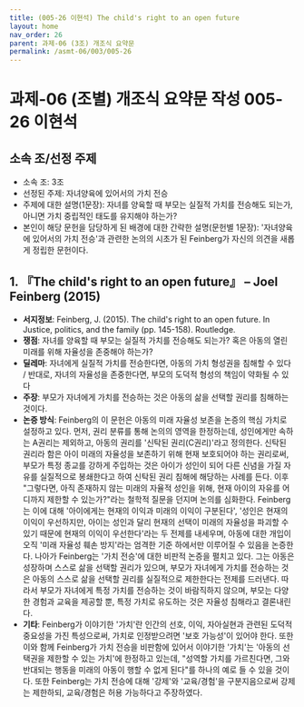 ```yaml
---
title: (005-26 이현석) The child's right to an open future
layout: home
nav_order: 26
parent: 과제-06 (3조) 개조식 요약문
permalink: /asmt-06/003/005-26
---
```


# 과제-06 (조별) 개조식 요약문 작성 005-26 이현석

## 소속 조/선정 주제

- 소속 조: 3조
- 선정된 주제: 자녀양육에 있어서의 가치 전승
- 주제에 대한 설명(1문장): 자녀를 양육할 때 부모는 실질적 가치를 전승해도 되는가, 아니면 가치 중립적인 태도를 유지해야 하는가?
- 본인이 해당 문헌을 담당하게 된 배경에 대한 간략한 설명(문헌별 1문장): '자녀양육에 있어서의 가치 전승'과 관련한 논의의 시초가 된 Feinberg가 자신의 의견을 새롭게 정립한 문헌이다.

## 1. 『The child's right to an open future』 – Joel Feinberg (2015)

- **서지정보**: Feinberg, J. (2015). The child's right to an open future. In Justice, politics, and the family (pp. 145-158). Routledge.
- **쟁점**: 자녀를 양육할 때 부모는 실질적 가치를 전승해도 되는가? 혹은 아동의 열린 미래를 위해 자율성을 존중해야 하는가? 
- **딜레마**: 자녀에게 실질적 가치를 전승한다면, 아동의 가치 형성권을 침해할 수 있다 / 반대로, 자녀의 자율성을 존중한다면, 부모의 도덕적 형성의 책임이 약화될 수 있다
- **주장**: 부모가 자녀에게 가치를 전승하는 것은 아동의 삶을 선택할 권리를 침해하는 것이다. 
- **논증 방식**: Feinberg의 이 문헌은 아동의 미래 자율성 보존을 논증의 핵심 가치로 설정하고 있다. 먼저, 권리 분류를 통해 논의의 영역을 한정하는데, 성인에게만 속하는 A권리는 제외하고, 아동의 권리를 '신탁된 권리(C권리)'라고 정의한다. 신탁된 권리라 함은 아이 미래의 자율성을 보존하기 위해 현재 보호되어야 하는 권리로써, 부모가 특정 종교를 강하게 주입하는 것은 아이가 성인이 되어 다른 신념을 가질 자유를 실질적으로 봉쇄한다고 하여 신탁된 권리 침해에 해당하는 사례를 든다. 이후 "그렇다면, 아직 존재하지 않는 미래의 자율적 성인을 위해, 현재 아이의 자유를 어디까지 제한할 수 있는가?"라는 철학적 질문을 던지며 논의를 심화한다. Feinberg는 이에 대해 '아이에게는 현재의 이익과 미래의 이익이 구분된다', '성인은 현재의 이익이 우선하지만, 아이는 성인과 달리 현재의 선택이 미래의 자율성을 파괴할 수 있기 때문에 현재의 이익이 우선한다'라는 두 전제를 내세우며, 아동에 대한 개입이 오직 '미래 자율성 훼손 방지'라는 엄격한 기준 하에서만 이루어질 수 있음을 논증한다. 나아가 Feinberg는 '가치 전승'에 대한 비판적 논증을 펼치고 있다. 그는 아동은 성장하며 스스로 삶을 선택할 권리가 있으며, 부모가 자녀에게 가치를 전승하는 것은 아동의 스스로 삶을 선택할 권리를 실질적으로 제한한다는 전제를 드러낸다. 따라서 부모가 자녀에게 특정 가치를 전승하는 것이 바람직하지 않으며, 부모는 다양한 경험과 교육을 제공할 뿐, 특정 가치로 유도하는 것은 자율성 침해라고 결론내린다.
- **기타**: Feinberg가 이야기한 '가치'란 인간의 선호, 이익, 자아실현과 관련된 도덕적 중요성을 가진 특성으로써, 가치로 인정받으려면 '보호 가능성'이 있어야 한다. 또한 이와 함께 Feinberg가 가치 전승을 비판함에 있어서 이야기한 '가치'는 '아동의 선택권을 제한할 수 있는 가치'에 한정하고 있는데, "성역할 가치를 가르친다면, 그와 반대되는 행동을 미래의 아동이 행할 수 없게 된다"를 하나의 예로 들 수 있을 것이다. 또한 Feinberg는 가치 전승에 대해 '강제'와 '교육/경험'을 구분지음으로써 강제는 제한하되, 교육/경험은 허용 가능하다고 주장하였다.